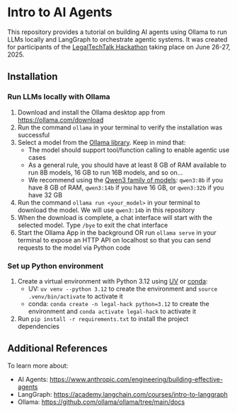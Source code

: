 # Intro to AI Agents

This repository provides a tutorial on building AI agents using Ollama to run LLMs locally and LangGraph to orchestrate agentic systems. It was created for participants of the [LegalTechTalk Hackathon](https://www.legaltech-talk.com/legaltechtalk-hackathon/) taking place on June 26-27, 2025.

## Installation

### Run LLMs locally with Ollama

1. Download and install the Ollama desktop app from https://ollama.com/download
2. Run the command `ollama` in your terminal to verify the installation was successful
3. Select a model from the [Ollama library](https://ollama.com/library). Keep in mind that:
    - The model should support tool/function calling to enable agentic use cases
    - As a general rule, you should have at least 8 GB of RAM available to run 8B models, 16 GB to run 16B models, and so on...
    - We recommend using the [Qwen3 family of models](https://ollama.com/library/qwen3): `qwen3:8b` if you have 8 GB of RAM, `qwen3:14b` if you have 16 GB, or `qwen3:32b` if you have 32 GB
4. Run the command `ollama run <your_model>` in your terminal to download the model. We will use `qwen3:14b` in this repository
5. When the download is complete, a chat interface will start with the selected model. Type `/bye` to exit the chat interface
6. Start the Ollama App in the background OR run `ollama serve` in your terminal to expose an HTTP API on localhost so that you can send requests to the model via Python code

### Set up Python environment

1. Create a virtual environment with Python 3.12 using [UV](https://docs.astral.sh/uv/getting-started/installation/) or [conda](https://docs.conda.io/projects/conda/en/stable/user-guide/install/index.html):
    - UV: `uv venv --python 3.12` to create the environment and `source .venv/bin/activate` to activate it
    - conda: `conda create -n legal-hack python=3.12` to create the environment and `conda activate legal-hack` to activate it
2. Run `pip install -r requirements.txt` to install the project dependencies

## Additional References

To learn more about:
- AI Agents: https://www.anthropic.com/engineering/building-effective-agents
- LangGraph: https://academy.langchain.com/courses/intro-to-langgraph
- Ollama: https://github.com/ollama/ollama/tree/main/docs
